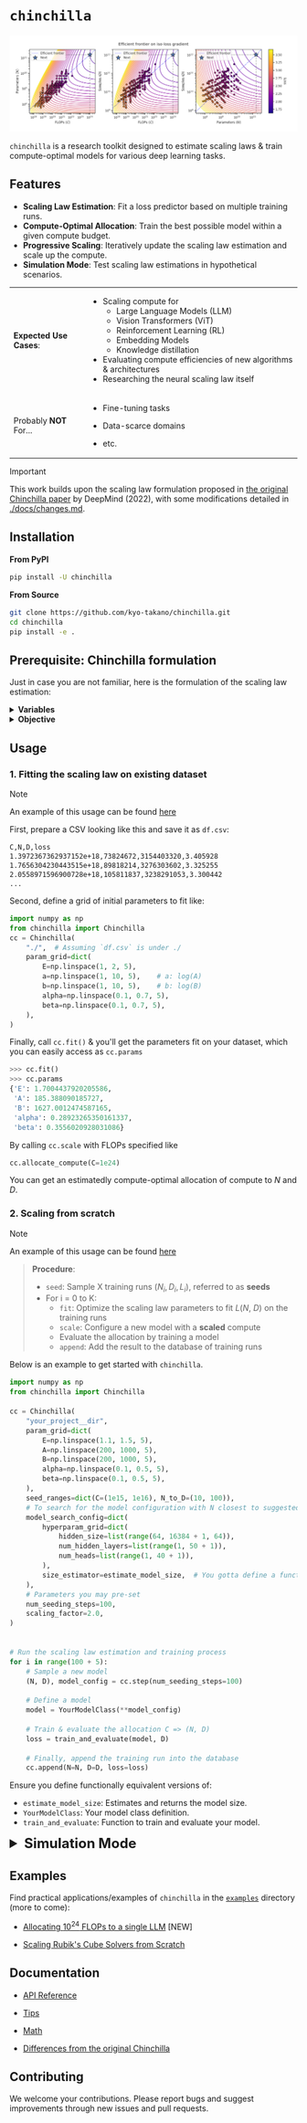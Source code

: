 # `chinchilla`

![Parametric fit on LLM training runs](docs/imgs/parametric_fit.png)

`chinchilla` is a research toolkit designed to estimate scaling laws & train compute-optimal models for various deep learning tasks.

## Features

- **Scaling Law Estimation**: Fit a loss predictor based on multiple training runs.
- **Compute-Optimal Allocation**: Train the best possible model within a given compute budget.
- **Progressive Scaling**: Iteratively update the scaling law estimation and scale up the compute.
- **Simulation Mode**: Test scaling law estimations in hypothetical scenarios.

<table>
<tr>
  <td>

**Expected Use Cases**:

  </td>
  <td>

- Scaling compute for
  - Large Language Models (LLM)
  - Vision Transformers (ViT)
  - Reinforcement Learning (RL)
  - Embedding Models
  - Knowledge distillation
- Evaluating compute efficiencies of new algorithms & architectures
- Researching the neural scaling law itself

</td>
<tr>
  <td>

  Probably **NOT** For...
  </td>
  <td>

- Fine-tuning tasks
- Data-scarce domains
- etc.

  </td>

</tr>
</table>

> [!IMPORTANT]
> This work builds upon the scaling law formulation proposed in [the original Chinchilla paper](https://deepmind.google/discover/blog/an-empirical-analysis-of-compute-optimal-large-language-model-training/) by DeepMind (2022),
> with some modifications detailed in [./docs/changes.md](https://github.com/kyo-takano/chinchilla/tree/master/docs/changes.md).

## Installation

**From PyPI**

```bash
pip install -U chinchilla
```

**From Source**

```bash
git clone https://github.com/kyo-takano/chinchilla.git
cd chinchilla
pip install -e .
```

## Prerequisite: Chinchilla formulation

Just in case you are not familiar, here is the formulation of the scaling law estimation:

<details>

<summary style="font-weight: bold;">Variables</summary>

- $N$: The number of parameters
- $D$: The number of data samples
- $C$: Total compute in FLOPs ($C\approx 6\ ND$)
- $L(N,\ D) = E + A / N ^ \alpha + B / D ^ \beta$: A loss predictor parameterized by $\{E, A, B, \alpha\}$ and $\beta$

  ---

  **Intuition**:
  - $E$ corresponds to the **irreducible loss** that can only be atained with an ideal model with infinite compute
  - $A / N ^ \alpha$ accconts for the additional loss coming from insufficiency of model size;
  - $B / D ^ \beta$, insufficiency of data amount.

</details>

<details>

<summary style="font-weight: bold;">Objective</summary>

1. Optimize the parameters $\{E, A, B, \alpha, \beta\}$ to better predict losses $L_i$ from $(N_i, D_i)$
2. Solve $\underset{N,\ D}{argmin}\ L(N,\ D\ |\ C)$, which can be derived from $\{A, B, \alpha, \beta\}$

</details>

## Usage

### 1. Fitting the scaling law on existing dataset

> [!NOTE]
> An example of this usage can be found [here](https://github.com/kyo-takano/chinchilla/blob/master/examples/llm/main.ipynb)

First, prepare a CSV looking like this and save it as `df.csv`:

```csv
C,N,D,loss
1.3972367362937152e+18,73824672,3154403320,3.405928
1.7656304230443515e+18,89818214,3276303602,3.325255
2.0558971596900728e+18,105811837,3238291053,3.300442
...
```

Second, define a grid of initial parameters to fit like:

```python
import numpy as np
from chinchilla import Chinchilla
cc = Chinchilla(
    "./",  # Assuming `df.csv` is under ./
    param_grid=dict(
        E=np.linspace(1, 2, 5),
        a=np.linspace(1, 10, 5),    # a: log(A)
        b=np.linspace(1, 10, 5),    # b: log(B)
        alpha=np.linspace(0.1, 0.7, 5),
        beta=np.linspace(0.1, 0.7, 5),
    ),
)
```

Finally, call `cc.fit()` & you'll get the parameters fit on your dataset, which you can easily access as `cc.params`

```python
>>> cc.fit()
>>> cc.params
{'E': 1.7004437920205586,
 'A': 185.388090185727,
 'B': 1627.0012474587165,
 'alpha': 0.28923265350161337,
 'beta': 0.3556020928031086}
 ```

By calling `cc.scale` with FLOPs specified like

```python
cc.allocate_compute(C=1e24)
```

You can get an estimatedly compute-optimal allocation of compute to $N$ and $D$.

### 2. Scaling from scratch

> [!NOTE]
> An example of this usage can be found [here](https://github.com/kyo-takano/chinchilla/blob/master/examples/efficientcube.ipynb)

> **Procedure**:
>
> - `seed`: Sample X training runs $(N_i, D_i, L_i)$, referred to as **seeds**
> - For i = 0 to K:
>   - `fit`: Optimize the scaling law parameters to fit $L(N,\ D)$ on the training runs
>   - `scale`: Configure a new model with a **scaled** compute
>   - Evaluate the allocation by training a model
>   - `append`: Add the result to the database of training runs

Below is an example to get started with `chinchilla`.

```python
import numpy as np
from chinchilla import Chinchilla

cc = Chinchilla(
    "your_project__dir",
    param_grid=dict(
        E=np.linspace(1.1, 1.5, 5),
        A=np.linspace(200, 1000, 5),
        B=np.linspace(200, 1000, 5),
        alpha=np.linspace(0.1, 0.5, 5),
        beta=np.linspace(0.1, 0.5, 5),
    ),
    seed_ranges=dict(C=(1e15, 1e16), N_to_D=(10, 100)),
    # To search for the model configuration with N closest to suggested:
    model_search_config=dict(
        hyperparam_grid=dict(
            hidden_size=list(range(64, 16384 + 1, 64)),
            num_hidden_layers=list(range(1, 50 + 1)),
            num_heads=list(range(1, 40 + 1)),
        ),
        size_estimator=estimate_model_size,  # You gotta define a function to estimate & return model size also
    ),
    # Parameters you may pre-set
    num_seeding_steps=100,
    scaling_factor=2.0,
)


# Run the scaling law estimation and training process
for i in range(100 + 5):
    # Sample a new model
    (N, D), model_config = cc.step(num_seeding_steps=100)

    # Define a model
    model = YourModelClass(**model_config)

    # Train & evaluate the allocation C => (N, D)
    loss = train_and_evaluate(model, D)

    # Finally, append the training run into the database
    cc.append(N=N, D=D, loss=loss)
```

Ensure you define functionally equivalent versions of:

- `estimate_model_size`: Estimates and returns the model size.
- `YourModelClass`: Your model class definition.
- `train_and_evaluate`: Function to train and evaluate your model.

<details>

<summary style="font-size: 1.5rem; font-weight: bold;"> Simulation Mode</summary>

You can also visualize how `chinchilla` would perform under the given setup and a hypothetical scaling law, optionally with a **_noise term_**:

```python
import random

cc.simulate(
    num_seeding_steps=401,
    num_scaling_steps=1,
    scaling_factor=10.0,
    target_params=dict(
        E=1.69337368,
        A=406.401018,
        B=410.722827,
        alpha=0.33917084,
        beta=0.2849083
    ),
    # Add exponentially distributed loss averaging at 0.1
    noise_generator=(random.expovariate, (10,))
)
```

</details>

## Examples

Find practical applications/examples of `chinchilla` in the [`examples`](https://github.com/kyo-takano/chinchilla/tree/master/examples) directory (more to come):

- [Allocating $10^{24}$ FLOPs to a single LLM](https://github.com/kyo-takano/chinchilla/blob/master/examples/llm) [NEW]

- [Scaling Rubik's Cube Solvers from Scratch](https://github.com/kyo-takano/chinchilla/blob/master/examples/efficientcube.ipynb)

## Documentation

- [API Reference](https://github.com/kyo-takano/chinchilla/tree/master/docs/api-reference.md)

- [Tips](https://github.com/kyo-takano/chinchilla/tree/master/docs/TIPS.md)

- [Math](https://github.com/kyo-takano/chinchilla/tree/master/docs/math.md)

- [Differences from the original Chinchilla](https://github.com/kyo-takano/chinchilla/tree/master/docs/changes.md)

## Contributing

We welcome your contributions.
Please report bugs and suggest improvements through new issues and pull requests.
